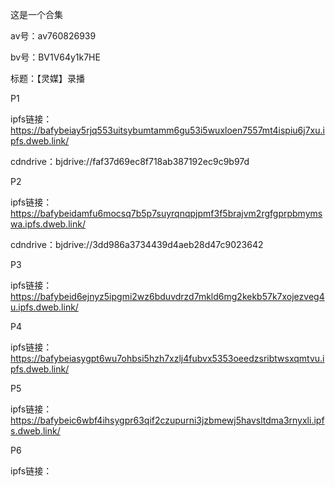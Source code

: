 这是一个合集

av号：av760826939

bv号：BV1V64y1k7HE

标题：【灵媒】录播

P1

ipfs链接：https://bafybeiay5rjq553uitsybumtamm6gu53i5wuxloen7557mt4ispiu6j7xu.ipfs.dweb.link/

cdndrive：bjdrive://faf37d69ec8f718ab387192ec9c9b97d

P2

ipfs链接：https://bafybeidamfu6mocsq7b5p7suyrqnqpjpmf3f5brajvm2rgfgprpbmymswa.ipfs.dweb.link/

cdndrive：bjdrive://3dd986a3734439d4aeb28d47c9023642

P3

ipfs链接：https://bafybeid6ejnyz5ipgmi2wz6bduvdrzd7mkld6mg2kekb57k7xojezveg4u.ipfs.dweb.link/

P4

ipfs链接：https://bafybeiasygpt6wu7ohbsi5hzh7xzlj4fubvx5353oeedzsribtwsxqmtvu.ipfs.dweb.link/

P5

ipfs链接：https://bafybeic6wbf4ihsygpr63qif2czupurni3jzbmewj5havsltdma3rnyxli.ipfs.dweb.link/

P6

ipfs链接：
